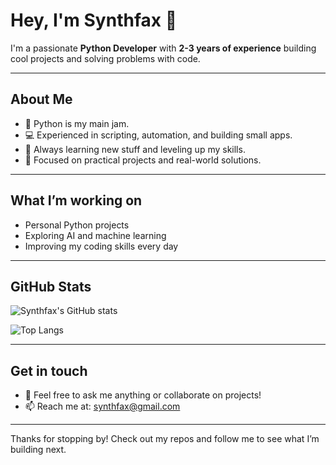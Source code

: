# Hey, I'm Synthfax 👋

I'm a passionate **Python Developer** with **2-3 years of experience** building cool projects and solving problems with code.

---

## About Me
- 🐍 Python is my main jam.
- 💻 Experienced in scripting, automation, and building small apps.
- 🚀 Always learning new stuff and leveling up my skills.
- 🎯 Focused on practical projects and real-world solutions.

---

## What I’m working on
- Personal Python projects
- Exploring AI and machine learning
- Improving my coding skills every day

---

## GitHub Stats

![Synthfax's GitHub stats](https://github-readme-stats.vercel.app/api?username=synthfax&show_icons=true&theme=radical)

![Top Langs](https://github-readme-stats.vercel.app/api/top-langs/?username=synthfax&layout=compact&theme=radical)

---

## Get in touch
- 💬 Feel free to ask me anything or collaborate on projects!
- 📫 Reach me at: [synthfax@gmail.com](mailto:synthfax@gmail.com)

---

Thanks for stopping by! Check out my repos and follow me to see what I’m building next.
